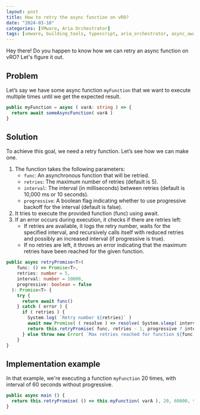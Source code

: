 ```yaml
---
layout: post
title: How to retry the async function on vRO?
date: "2024-03-18"
categories: [VMware, Aria Orchestrator]
tags: [vmware, building_tools, typescript, aria_orchestrator, async_await]
---
```


Hey there! Do you happen to know how we can retry an async function on vRO? Let's figure it out.

## Problem

Let’s say we have some async function `myFunction` that we want to execute multiple times until we get the expected result.

```typescript
public myFunction = async ( varA: string ) => {
  return await someAsyncFunction( varA )
}
```

## Solution

To achieve this goal, we need a retry function. Let’s see how we can make one.

1. The function takes the following parameters:
   - `func`: An asynchronous function that will be retried.
   - `retries`: The maximum number of retries (default is 5).
   - `interval`: The interval (in milliseconds) between retries (default is 10,000 ms or 10 seconds).
   - `progressive`: A boolean flag indicating whether to use progressive backoff for the interval (default is false).
2. It tries to execute the provided function (func) using await.
3. If an error occurs during execution, it checks if there are retries left:
   - If retries are available, it logs the retry number, waits for the specified interval, and recursively calls itself with reduced retries and possibly an increased interval (if progressive is true).
   - If no retries are left, it throws an error indicating that the maximum retries have been reached for the given function.

```typescript
public async retryPromise<T>(
    func: () => Promise<T>,
    retries: number = 5,
    interval: number = 10000,
    progressive: boolean = false
  ): Promise<T> {
    try {
      return await func()
    } catch ( error ) {
      if ( retries ) {
        System.log( `Retry number ${retries}` )
        await new Promise( ( resolve ) => resolve( System.sleep( interval ) ) )
        return this.retryPromise( func, retries - 1, progressive ? interval * 2 : interval, progressive )
      } else throw new Error( `Max retries reached for function ${func.name}` )
    }
}
```

## Implementation example

In that example, we're executing a function `myFunction` 20 times, with interval of 60 seconds without progressive.

```typescript
public async main () {
  return this.retryPromise( () => this.myFunction( varA ), 20, 60000, false )
}
```
